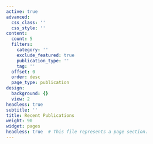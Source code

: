 ```yaml
---
active: true
advanced:
  css_class: ''
  css_style: ''
content:
  count: 5
  filters:
    category: ''
    exclude_featured: true
    publication_type: ''
    tag: ''
  offset: 0
  order: desc
  page_type: publication
design:
  background: {}
  view: 2
headless: true
subtitle: ''
title: Recent Publications
weight: 90
widget: pages
headless: true  # This file represents a page section.
---
```


